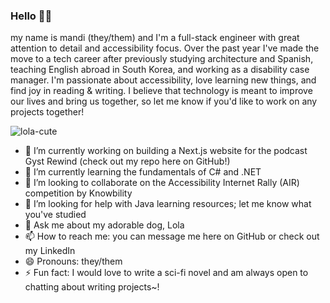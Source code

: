 <!-- ### Hi there 👋

**min-dles/min-dles** is a ✨ _special_ ✨ repository because its `README.md` (this file) appears on your GitHub profile.

Here are some ideas to get you started:

- 🔭 I’m currently working on ...
- 🌱 I’m currently learning ...
- 👯 I’m looking to collaborate on ...
- 🤔 I’m looking for help with ...
- 💬 Ask me about ...
- 📫 How to reach me: ...
- 😄 Pronouns: ...
- ⚡ Fun fact: ...
-->

### Hello 👾✨

my name is mandi (they/them) and I'm a full-stack engineer with great attention to detail and accessibility focus. Over the past year I've made the move to a tech career after previously studying architecture and Spanish, teaching English abroad in South Korea, and working as a disability case manager. I'm passionate about accessibility, love learning new things, and find joy in reading & writing. I believe that technology is meant to improve our lives and bring us together, so let me know if you'd like to work on any projects together!

![lola-cute](https://github.com/min-dles/min-dles/assets/118700217/8bdd842a-3faf-4748-af98-22a1dab8d286)

- 🔭 I’m currently working on building a Next.js website for the podcast Gyst Rewind (check out my repo here on GitHub!) 
- 🌱 I’m currently learning the fundamentals of C# and .NET
- 👯 I’m looking to collaborate on the Accessibility Internet Rally (AIR) competition by Knowbility 
- 🤔 I’m looking for help with Java learning resources; let me know what you've studied 
- 💬 Ask me about my adorable dog, Lola 
- 📫 How to reach me: you can message me here on GitHub or check out my LinkedIn 
- 😄 Pronouns: they/them
- ⚡ Fun fact: I would love to write a sci-fi novel and am always open to chatting about writing projects~! 
